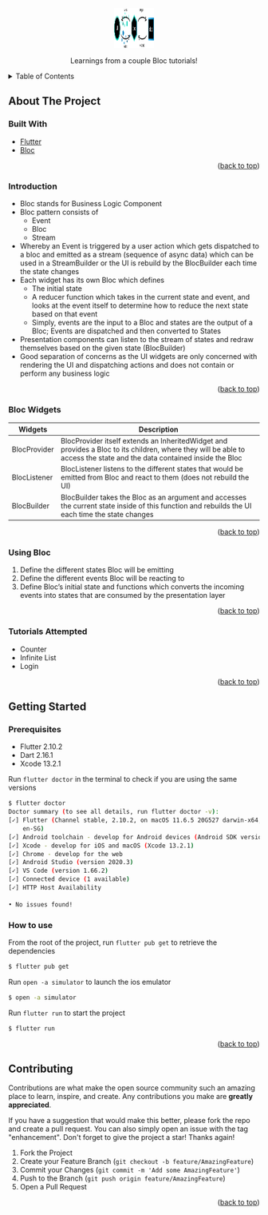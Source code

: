 <div id="top"></div>

<!-- PROJECT LOGO -->
<br />
<div align="center">
  <img src="images/overview.png" alt="Logo" width="80" height="80">
  <p>
    Learnings from a couple Bloc tutorials!
  </p>
</div>



<!-- TABLE OF CONTENTS -->
<details>
  <summary>Table of Contents</summary>
  <ol>
    <li>
      <a href="#about-the-project">About The Project</a>
      <ul>
        <li><a href="#built-with">Built With</a></li>
      </ul>
    </li>
    <li>
      <a href="#getting-started">Getting Started</a>
      <ul>
        <li><a href="#prerequisites">Prerequisites</a></li>
        <li><a href="#how-to-use">How to use</a></li>
      </ul>
    </li>
    <li><a href="#contributing">Contributing</a></li>
<!--     <li><a href="#acknowledgments">Acknowledgments</a></li> -->
  </ol>
</details>



<!-- ABOUT THE PROJECT -->
## About The Project

### Built With

* [Flutter](https://docs.flutter.dev/)
* [Bloc](https://bloclibrary.dev/#/)

<p align="right">(<a href="#top">back to top</a>)</p>

### Introduction
<div>
  <ul>
    <li>Bloc stands for Business Logic Component</li>
    <li>
      Bloc pattern consists of
      <ul>
        <li>Event</li>
        <li>Bloc</li>
        <li>Stream</li>
      </ul>
    </li>
    <li>Whereby an Event is triggered by a user action which gets dispatched to a bloc and emitted as a stream (sequence of async data) which can be used in a StreamBuilder or the UI is rebuild by the BlocBuilder each time the state changes</li>
    <li>
      Each widget has its own Bloc which defines
      <ul>
        <li>The initial state</li>
        <li>A reducer function which takes in the current state and event, and looks at the event itself to determine how to reduce the next state based on that event</li>
        <li>Simply, events are the input to a Bloc and states are the output of a Bloc; Events are dispatched and then converted to States</li>
      </ul>
    </li>
    <li>Presentation components can listen to the stream of states and redraw themselves based on the given state (BlocBuilder)</li>
    <li>Good separation of concerns as the UI widgets are only concerned with rendering the UI and dispatching actions and does not contain or perform any business logic</li>
  </ul>
</div>

<p align="right">(<a href="#top">back to top</a>)</p>

### Bloc Widgets
| Widgets | Description |
| ------------------------ | ----------------------------------------------------------- |
| BlocProvider | BlocProvider itself extends an InheritedWidget and provides a Bloc to its children, where they will be able to access the state and the data contained inside the Bloc | 
| BlocListener | BlocListener listens to the different states that would be emitted from Bloc and react to them (does not rebuild the UI) | 
| BlocBuilder | BlocBuilder takes the Bloc as an argument and accesses the current state inside of this function and rebuilds the UI each time the state changes | 

<p align="right">(<a href="#top">back to top</a>)</p>

### Using Bloc
1.	Define the different states Bloc will be emitting
2.	Define the different events Bloc will be reacting to
3.	Define Bloc’s initial state and functions which converts the incoming events into states that are consumed by the presentation layer

<p align="right">(<a href="#top">back to top</a>)</p>

### Tutorials Attempted 
* Counter
* Infinite List
* Login

<p align="right">(<a href="#top">back to top</a>)</p>

<!-- GETTING STARTED -->
## Getting Started

### Prerequisites
* Flutter 2.10.2
* Dart 2.16.1
* Xcode 13.2.1

Run `flutter doctor` in the terminal to check if you are using the same versions
```bash
$ flutter doctor
Doctor summary (to see all details, run flutter doctor -v):
[✓] Flutter (Channel stable, 2.10.2, on macOS 11.6.5 20G527 darwin-x64, locale
    en-SG)
[✓] Android toolchain - develop for Android devices (Android SDK version 31.0.0)
[✓] Xcode - develop for iOS and macOS (Xcode 13.2.1)
[✓] Chrome - develop for the web
[✓] Android Studio (version 2020.3)
[✓] VS Code (version 1.66.2)
[✓] Connected device (1 available)
[✓] HTTP Host Availability

• No issues found!
```
### How to use
From the root of the project, run `flutter pub get` to retrieve the dependencies
```bash
$ flutter pub get
```

Run `open -a simulator` to launch the ios emulator
```bash
$ open -a simulator
```

Run `flutter run` to start the project
```bash
$ flutter run
```
<p align="right">(<a href="#top">back to top</a>)</p>

<!-- CONTRIBUTING -->
## Contributing

Contributions are what make the open source community such an amazing place to learn, inspire, and create. Any contributions you make are **greatly appreciated**.

If you have a suggestion that would make this better, please fork the repo and create a pull request. You can also simply open an issue with the tag "enhancement".
Don't forget to give the project a star! Thanks again!

1. Fork the Project
2. Create your Feature Branch (`git checkout -b feature/AmazingFeature`)
3. Commit your Changes (`git commit -m 'Add some AmazingFeature'`)
4. Push to the Branch (`git push origin feature/AmazingFeature`)
5. Open a Pull Request

<p align="right">(<a href="#top">back to top</a>)</p>


<!-- ACKNOWLEDGMENTS -->

